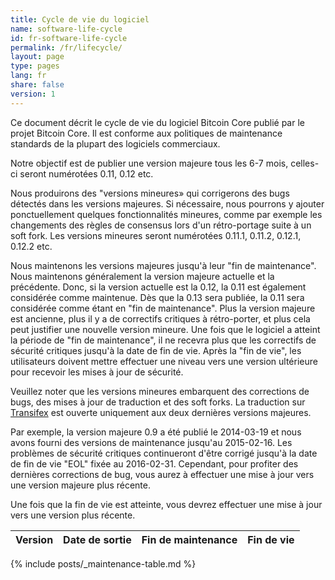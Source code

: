 ```yaml
---
title: Cycle de vie du logiciel
name: software-life-cycle
id: fr-software-life-cycle
permalink: /fr/lifecycle/
layout: page
type: pages
lang: fr
share: false
version: 1
---
```

Ce document décrit le cycle de vie du logiciel Bitcoin Core publié par le projet Bitcoin Core.  Il est conforme aux politiques de maintenance standards de la plupart des logiciels commerciaux.  

Notre objectif est de publier une version majeure tous les 6-7 mois, celles-ci seront numérotées 0.11, 0.12 etc.

Nous produirons des "versions mineures» qui corrigerons des bugs détectés dans les versions majeures.  Si nécessaire, nous pourrons y ajouter ponctuellement quelques fonctionnalités mineures, comme par exemple les changements des règles de consensus lors d'un rétro-portage suite à un soft fork.   Les versions mineures seront numérotées 0.11.1, 0.11.2, 0.12.1, 0.12.2 etc.

Nous maintenons les versions majeures jusqu'à leur "fin de maintenance".  Nous maintenons généralement la version majeure actuelle et la précédente.  Donc, si la version actuelle est la 0.12, la 0.11 est également considérée comme maintenue.  Dès que la 0.13 sera publiée, la 0.11 sera considérée comme étant en "fin de maintenance".  Plus la version majeure est ancienne, plus il y a de correctifs critiques à rétro-porter, et plus cela peut justifier une nouvelle version mineure.  Une fois que le logiciel a atteint la période de "fin de maintenance", il ne recevra plus que les correctifs de sécurité critiques jusqu'à la date de fin de vie.  Après la "fin de vie", les utilisateurs doivent mettre effectuer une niveau vers une version ultérieure pour recevoir les mises à jour de sécurité.

Veuillez noter que les versions mineures embarquent des corrections de bugs, des mises à jour de traduction et des soft forks.  La traduction sur [Transifex][bitcoin-transifex-link] est ouverte uniquement aux deux dernières versions majeures.

Par exemple, la version majeure 0.9 a été publié le 2014-03-19  et nous avons fourni des versions de maintenance jusqu'au 2015-02-16.  Les problèmes de sécurité critiques continueront d'être corrigé jusqu'à la date de fin de vie "EOL" fixée au 2016-02-31.  Cependant, pour profiter des dernières corrections de bug, vous aurez à effectuer une mise à jour vers une version majeure plus récente.

Une fois que la fin de vie est atteinte, vous devrez effectuer une mise à jour vers une version plus récente.

| Version | Date de sortie | Fin de maintenance | Fin de vie |
|---------|--------------|-----------------|-------------|
{% include posts/_maintenance-table.md %}

[bitcoin-transifex-link]: https://www.transifex.com/bitcoin/bitcoin/